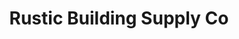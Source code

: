 ---
title: "Rustic Building Supply Co"
url: /louisburg/rustic-building-supply-co/
shop: hardware
---